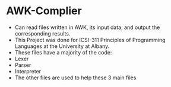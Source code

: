 # AWK-Complier
- Can read files written in AWK, its input data, and output the corresponding results.
- This Project was done for ICSI-311 Principles of Programming Languages at the University at Albany.
- These files have a majority of the code:
- Lexer
- Parser
- Interpreter
- The other files are used to help these 3 main files
